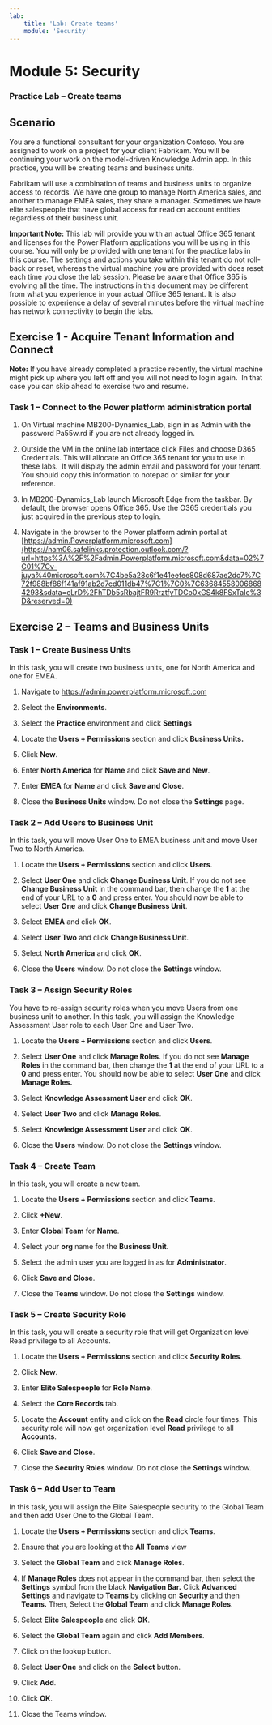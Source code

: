 ```yaml
---
lab:
    title: 'Lab: Create teams'
    module: 'Security'
---
```


Module 5: Security
==================
### Practice Lab – Create teams

Scenario
--------

You are a functional consultant for your organization Contoso. You are assigned
to work on a project for your client Fabrikam. You will be continuing your work
on the model-driven Knowledge Admin app. In this practice, you will be creating
teams and business units.

Fabrikam will use a combination of teams and business units to organize access
to records. We have one group to manage North America sales, and another to
manage EMEA sales, they share a manager. Sometimes we have elite salespeople
that have global access for read on account entities regardless of their
business unit.

**Important Note:** This lab will provide you with an actual Office 365 tenant
and licenses for the Power Platform applications you will be using in this
course. You will only be provided with one tenant for the practice labs in this
course. The settings and actions you take within this tenant do not roll-back or
reset, whereas the virtual machine you are provided with does reset each time
you close the lab session. Please be aware that Office 365 is evolving all the time. The
instructions in this document may be different from what you experience in your
actual Office 365 tenant. It is also possible to experience a delay of several
minutes before the virtual machine has network connectivity to begin the labs.

Exercise 1 - Acquire Tenant Information and Connect
---------------------------------------------------

**Note:** If you have already completed a practice recently, the virtual machine
might pick up where you left off and you will not need to login again.  In that
case you can skip ahead to exercise two and resume.

### Task 1 – Connect to the Power platform administration portal

1.  On Virtual machine MB200-Dynamics_Lab, sign in as Admin with the password
    Pa55w.rd if you are not already logged in.

2.  Outside the VM in the online lab interface click Files and choose D365
    Credentials. This will allocate an Office 365 tenant for you to use in these
    labs.  It will display the admin email and password for your tenant.  You
    should copy this information to notepad or similar for your reference.

3.  In MB200-Dynamics_Lab launch Microsoft Edge from the taskbar. By default,
    the browser opens Office 365. Use the O365 credentials you just acquired in
    the previous step to login.

4.  Navigate in the browser to the Power platform admin portal at
    [https://admin.Powerplatform.microsoft.com](https://nam06.safelinks.protection.outlook.com/?url=https%3A%2F%2Fadmin.Powerplatform.microsoft.com&data=02%7C01%7Cv-juya%40microsoft.com%7C4be5a28c6f1e41eefee808d687ae2dc7%7C72f988bf86f141af91ab2d7cd011db47%7C1%7C0%7C636845580068684293&sdata=cLrD%2FhTDb5sRbajtFR9RrztfyTDCo0xGS4k8FSxTaIc%3D&reserved=0)

Exercise 2 – Teams and Business Units
-------------------------------------

### Task 1 – Create Business Units

In this task, you will create two business units, one for North America and one
for EMEA.

1.  Navigate to <https://admin.powerplatform.microsoft.com>

2.  Select the **Environments**.

3.  Select the **Practice** environment and click **Settings**

4.  Locate the **Users + Permissions** section and click **Business Units.**

5.  Click **New**.

6.  Enter **North America** for **Name** and click **Save and New**.

7.  Enter **EMEA** for **Name** and click **Save and Close**.

8.  Close the **Business Units** window. Do not close the **Settings** page.

### Task 2 – Add Users to Business Unit

In this task, you will move User One to EMEA business unit and move User Two to
North America.

1.  Locate the **Users + Permissions** section and click **Users**.

2.  Select **User One** and click **Change Business Unit**. If you do not see
    **Change Business Unit** in the command bar, then change the **1** at the
    end of your URL to a **0** and press enter. You should now be able to select
    **User One** and click **Change Business Unit**.

3.  Select **EMEA** and click **OK**.

4.  Select **User Two** and click **Change Business Unit**.

5.  Select **North America** and click **OK**.

6.  Close the **Users** window. Do not close the **Settings** window.

### Task 3 – Assign Security Roles

You have to re-assign security roles when you move Users from one business unit
to another. In this task, you will assign the Knowledge Assessment User role to
each User One and User Two.

1.  Locate the **Users + Permissions** section and click **Users**.

2.  Select **User One** and click **Manage Roles**. If you do not see **Manage
    Roles** in the command bar, then change the **1** at the end of your URL to
    a **0** and press enter. You should now be able to select **User One** and
    click **Manage Roles.**

3.  Select **Knowledge Assessment User** and click **OK**.

4.  Select **User Two** and click **Manage Roles**.

5.  Select **Knowledge Assessment User** and click **OK**.

6.  Close the **Users** window. Do not close the **Settings** window.

### Task 4 – Create Team

In this task, you will create a new team.

1.  Locate the **Users + Permissions** section and click **Teams**.

2.  Click **+New**.

3.  Enter **Global Team** for **Name**.

4.  Select your **org** name for the **Business Unit.**

5.  Select the admin user you are logged in as for **Administrator**.

6.  Click **Save and Close**.

7.  Close the **Teams** window. Do not close the **Settings** window.

### Task 5 – Create Security Role

In this task, you will create a security role that will get Organization level
Read privilege to all Accounts.

1.  Locate the **Users + Permissions** section and click **Security Roles**.

2.  Click **New**.

3.  Enter **Elite Salespeople** for **Role Name**.

4.  Select the **Core Records** tab.

5.  Locate the **Account** entity and click on the **Read** circle four times.
    This security role will now get organization level **Read** privilege to all
    **Accounts**.

6.  Click **Save and Close**.

7.  Close the **Security Roles** window. Do not close the **Settings** window.

### Task 6 – Add User to Team

In this task, you will assign the Elite Salespeople security to the Global Team
and then add User One to the Global Team.

1.  Locate the **Users + Permissions** section and click **Teams**.

2.  Ensure that you are looking at the **All Teams** view

3.  Select the **Global Team** and click **Manage Roles**.

4.  If **Manage Roles** does not appear in the command bar, then select the
    **Settings** symbol from the black **Navigation Bar.** Click **Advanced
    Settings** and navigate to **Teams** by clicking on **Security** and then
    **Teams.** Then, Select the **Global Team** and click **Manage Roles**.

5.  Select **Elite Salespeople** and click **OK**.

6.  Select the **Global Team** again and click **Add Members**.

7.  Click on the lookup button.

8.  Select **User One** and click on the **Select** button.

9.  Click **Add**.

10. Click **OK**.

11. Close the Teams window.
